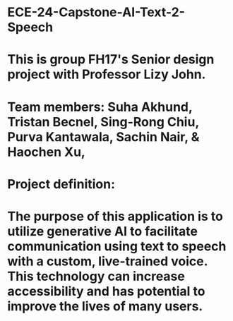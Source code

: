 # ECE-24-Capstone-AI-Text-2-Speech
# This is group FH17's Senior design project with Professor Lizy John.
# Team members: Suha Akhund, Tristan Becnel, Sing-Rong Chiu,  Purva Kantawala, Sachin Nair, & Haochen Xu, 
# Project definition: 
# The purpose of this application is to utilize generative AI to facilitate communication using text to speech with a custom, live-trained voice. This technology can increase accessibility and has potential to improve the lives of many users.
